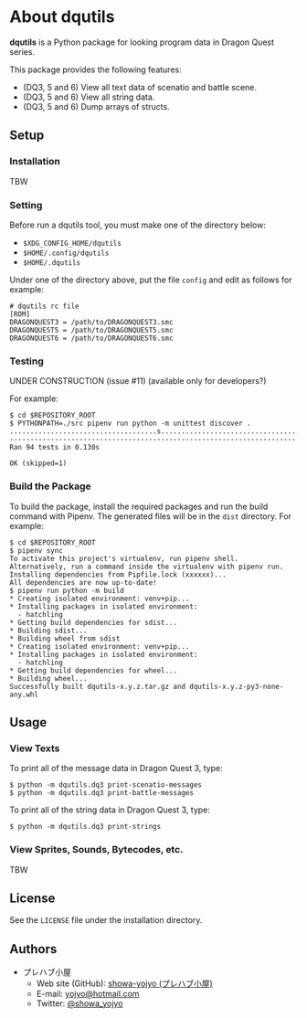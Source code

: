 # About dqutils

**dqutils** is a Python package for looking program data in Dragon Quest series.

This package provides the following features:

* (DQ3, 5 and 6) View all text data of scenatio and battle scene.
* (DQ3, 5 and 6) View all string data.
* (DQ3, 5 and 6) Dump arrays of structs.

## Setup

### Installation

TBW

### Setting

Before run a dqutils tool, you must make one of the directory below:

* `$XDG_CONFIG_HOME/dqutils`
* `$HOME/.config/dqutils`
* `$HOME/.dqutils`

Under one of the directory above, put the file `config` and edit as follows for
example:

    # dqutils rc file
    [ROM]
    DRAGONQUEST3 = /path/to/DRAGONQUEST3.smc
    DRAGONQUEST5 = /path/to/DRAGONQUEST5.smc
    DRAGONQUEST6 = /path/to/DRAGONQUEST6.smc

### Testing

UNDER CONSTRUCTION (issue #11) (available only for developers?)

For example:

    $ cd $REPOSITORY_ROOT
    $ PYTHONPATH=./src pipenv run python -m unittest discover .
    ....................................s.........................................................
    ----------------------------------------------------------------------
    Ran 94 tests in 0.130s

    OK (skipped=1)

### Build the Package

To build the package, install the required packages and run the build command
with Pipenv. The generated files will be in the `dist` directory. For example:

    $ cd $REPOSITORY_ROOT
    $ pipenv sync
    To activate this project's virtualenv, run pipenv shell.
    Alternatively, run a command inside the virtualenv with pipenv run.
    Installing dependencies from Pipfile.lock (xxxxxx)...
    All dependencies are now up-to-date!
    $ pipenv run python -m build
    * Creating isolated environment: venv+pip...
    * Installing packages in isolated environment:
      - hatchling
    * Getting build dependencies for sdist...
    * Building sdist...
    * Building wheel from sdist
    * Creating isolated environment: venv+pip...
    * Installing packages in isolated environment:
      - hatchling
    * Getting build dependencies for wheel...
    * Building wheel...
    Successfully built dqutils-x.y.z.tar.gz and dqutils-x.y.z-py3-none-any.whl

## Usage

### View Texts

To print all of the message data in Dragon Quest 3, type:

    $ python -m dqutils.dq3 print-scenatio-messages
    $ python -m dqutils.dq3 print-battle-messages

To print all of the string data in Dragon Quest 3, type:

    $ python -m dqutils.dq3 print-strings

### View Sprites, Sounds, Bytecodes, etc.

TBW

## License

See the `LICENSE` file under the installation directory.

## Authors

* プレハブ小屋
  * Web site (GitHub): [showa-yojyo (プレハブ小屋)](https://github.com/showa-yojyo/)
  * E-mail: yojyo@hotmail.com
  * Twitter: [@showa_yojyo](https://twitter.com/showa_yojyo)
